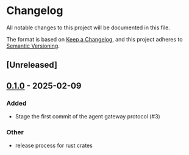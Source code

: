 # Changelog

All notable changes to this project will be documented in this file.

The format is based on [Keep a Changelog](https://keepachangelog.com/en/1.0.0/),
and this project adheres to [Semantic Versioning](https://semver.org/spec/v2.0.0.html).

## [Unreleased]

## [0.1.0](https://github.com/agntcy/agp/releases/tag/agp-gw-tables-v0.1.0) - 2025-02-09

### Added

- Stage the first commit of the agent gateway protocol (#3)

### Other

- release process for rust crates
